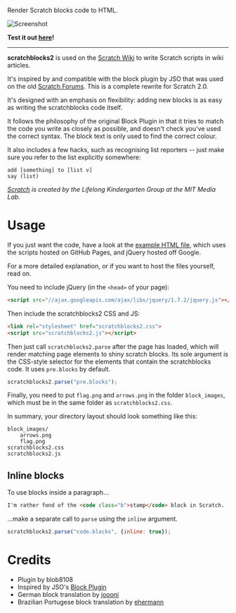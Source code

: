 Render Scratch blocks code to HTML.

![Screenshot](http://blob8108.github.io/scratchblocks2/screenshot.png)

**Test it out [here](http://blob8108.github.io/scratchblocks2/)!**

---

**scratchblocks2** is used on the [Scratch
Wiki](http://wiki.scratch.mit.edu/wiki/Block_Plugin) to write Scratch scripts in wiki
articles.

It's inspired by and compatible with the block plugin by JSO that was used on
the old [Scratch Forums](http://scratch.mit.edu/discuss/). This is a complete
rewrite for Scratch 2.0.

It's designed with an emphasis on flexibility: adding new blocks is as easy as
writing the scratchblocks code itself.

It follows the philosophy of the original Block Plugin in that it tries to match
the code you write as closely as possible, and doesn't check you've used the
correct syntax. The block text is only used to find the correct colour.

It also includes a few hacks, such as recognising list reporters -- just make
sure you refer to the list explicitly somewhere:

    add [something] to [list v]
    say (list)

_[Scratch](http://scratch.mit.edu/) is created by the Lifelong Kindergarten
Group at the MIT Media Lab._


# Usage

If you just want the code, have a look at the [example HTML
file](http://github.com/blob8108/scratchblocks2/blob/master/example.html),
which uses the scripts hosted on GitHub Pages, and jQuery hosted off Google.

For a more detailed explanation, or if you want to host the files yourself, read on.

You need to include jQuery (in the `<head>` of your page):

```html
<script src="//ajax.googleapis.com/ajax/libs/jquery/1.7.2/jquery.js"></script>
```

Then include the scratchblocks2 CSS and JS:

```html
<link rel="stylesheet" href="scratchblocks2.css">
<script src="scratchblocks2.js"></script>
```

Then just call `scratchblocks2.parse` after the page has loaded, which will
render matching page elements to shiny scratch blocks. Its sole argument is the
CSS-style selector for the elements that contain the scratchblocks code. It
uses `pre.blocks` by default.

```js
scratchblocks2.parse("pre.blocks");
```

Finally, you need to put `flag.png` and `arrows.png` in the folder
`block_images`, which must be in the same folder as `scratchblocks2.css`.

In summary, your directory layout should look something like this:

    block_images/
        arrows.png
        flag.png
    scratchblocks2.css
    scratchblocks2.js

## Inline blocks

To use blocks inside a paragraph...

```html
I'm rather fond of the <code class="b">stamp</code> block in Scratch.
```

...make a separate call to `parse` using the `inline` argument.

```js
scratchblocks2.parse("code.blocks", {inline: true});
```


# Credits

* Plugin by blob8108
* Inspired by JSO's [Block Plugin](http://wiki.scratch.mit.edu/wiki/Block_Plugin)
* German block translation by [joooni](http://scratch.mit.edu/users/joooni/)
* Brazilian Portugese block translation by [ehermann](http://github.com/ehermann)

